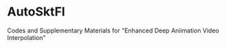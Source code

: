 # AutoSktFI

  Codes and Supplementary Materials for "Enhanced Deep Aniimation Video Interpolation"

